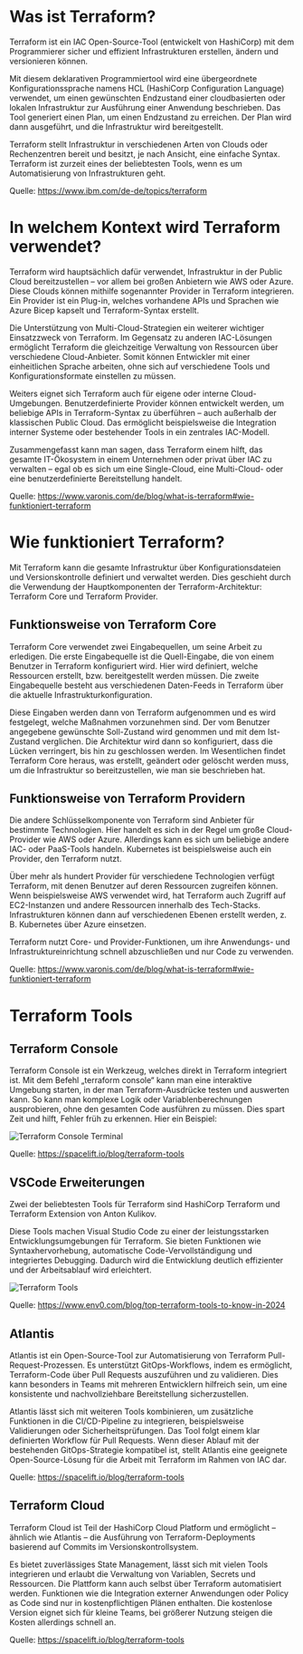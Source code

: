 # Was ist Terraform?

Terraform ist ein IAC Open-Source-Tool (entwickelt von HashiCorp) mit dem Programmierer sicher und effizient Infrastrukturen erstellen, ändern und versionieren können. 

Mit diesem deklarativen Programmiertool wird eine übergeordnete Konfigurationssprache namens HCL (HashiCorp Configuration Language) verwendet, um einen gewünschten Endzustand einer cloudbasierten oder lokalen Infrastruktur zur Ausführung einer Anwendung beschrieben. Das Tool generiert einen Plan, um einen Endzustand zu erreichen. Der Plan wird dann ausgeführt, und die Infrastruktur wird bereitgestellt.

Terraform stellt Infrastruktur in verschiedenen Arten von Clouds oder Rechenzentren bereit und besitzt, je nach Ansicht, eine einfache Syntax. Terraform ist zurzeit eines der beliebtesten Tools, wenn es um Automatisierung von Infrastrukturen geht. 

Quelle: https://www.ibm.com/de-de/topics/terraform

# In welchem Kontext wird Terraform verwendet?

Terraform wird hauptsächlich dafür verwendet, Infrastruktur in der Public Cloud bereitzustellen – vor allem bei großen Anbietern wie AWS oder Azure. Diese Clouds können mithilfe sogenannter Provider in Terraform integrieren. Ein Provider ist ein Plug-in, welches vorhandene APIs und Sprachen wie Azure Bicep kapselt und Terraform-Syntax erstellt.

Die Unterstützung von Multi-Cloud-Strategien ein weiterer wichtiger Einsatzzweck von Terraform. Im Gegensatz zu anderen IAC-Lösungen ermöglicht Terraform die gleichzeitige Verwaltung von Ressourcen über verschiedene Cloud-Anbieter. Somit können Entwickler mit einer einheitlichen Sprache arbeiten, ohne sich auf verschiedene Tools und Konfigurationsformate einstellen zu müssen.

Weiters eignet sich Terraform auch für eigene oder interne Cloud-Umgebungen. Benutzerdefinierte Provider können entwickelt werden, um beliebige APIs in Terraform-Syntax zu überführen – auch außerhalb der klassischen Public Cloud. Das ermöglicht beispielsweise die Integration interner Systeme oder bestehender Tools in ein zentrales IAC-Modell.

Zusammengefasst kann man sagen, dass Terraform einem hilft, das gesamte IT-Ökosystem in einem Unternehmen oder privat über IAC zu verwalten – egal ob es sich um eine Single-Cloud, eine Multi-Cloud- oder eine benutzerdefinierte Bereitstellung handelt.

Quelle: https://www.varonis.com/de/blog/what-is-terraform#wie-funktioniert-terraform

# Wie funktioniert Terraform?

Mit Terraform kann die gesamte Infrastruktur über Konfigurationsdateien und Versionskontrolle definiert und verwaltet werden. Dies geschieht durch die Verwendung der Hauptkomponenten der Terraform-Architektur: Terraform Core und Terraform Provider.

## Funktionsweise von Terraform Core

Terraform Core verwendet zwei Eingabequellen, um seine Arbeit zu erledigen. Die erste Eingabequelle ist die Quell-Eingabe, die von einem Benutzer in Terraform konfiguriert wird. Hier wird definiert, welche Ressourcen erstellt, bzw. bereitgestellt werden müssen. Die zweite Eingabequelle besteht aus verschiedenen Daten-Feeds in Terraform über die aktuelle Infrastrukturkonfiguration.

Diese Eingaben werden dann von Terraform aufgenommen und es wird festgelegt, welche Maßnahmen vorzunehmen sind. Der vom Benutzer angegebene gewünschte Soll-Zustand wird genommen und mit dem Ist-Zustand verglichen. Die Architektur wird dann so konfiguriert, dass die Lücken verringert, bis hin zu geschlossen werden. Im Wesentlichen findet Terraform Core heraus, was erstellt, geändert oder gelöscht werden muss, um die Infrastruktur so bereitzustellen, wie man sie beschrieben hat.

## Funktionsweise von Terraform Providern

Die andere Schlüsselkomponente von Terraform sind Anbieter für bestimmte Technologien. Hier handelt es sich in der Regel um große Cloud-Provider wie AWS oder Azure. Allerdings kann es sich um beliebige andere IAC- oder PaaS-Tools handeln. Kubernetes ist beispielsweise auch ein Provider, den Terraform nutzt.

Über mehr als hundert Provider für verschiedene Technologien verfügt Terraform, mit denen Benutzer auf deren Ressourcen zugreifen können. Wenn beispielsweise AWS verwendet wird, hat Terraform auch Zugriff auf EC2-Instanzen und andere Ressourcen innerhalb des Tech-Stacks. Infrastrukturen können dann auf verschiedenen Ebenen erstellt werden, z. B. Kubernetes über Azure einsetzen.

Terraform nutzt Core- und Provider-Funktionen, um ihre Anwendungs- und Infrastruktureinrichtung schnell abzuschließen und nur Code zu verwenden.

Quelle: https://www.varonis.com/de/blog/what-is-terraform#wie-funktioniert-terraform

# Terraform Tools

## Terraform Console

Terraform Console ist ein Werkzeug, welches direkt in Terraform integriert ist. Mit dem Befehl „terraform console“ kann man eine interaktive Umgebung starten, in der man Terraform-Ausdrücke testen und auswerten kann. So kann man komplexe Logik oder Variablenberechnungen ausprobieren, ohne den gesamten Code ausführen zu müssen. Dies spart Zeit und hilft, Fehler früh zu erkennen. Hier ein Beispiel:

![Terraform Console Terminal](1.png)

Quelle: https://spacelift.io/blog/terraform-tools

## VSCode Erweiterungen

Zwei der beliebtesten Tools für Terraform sind HashiCorp Terraform und Terraform Extension von Anton Kulikov.

Diese Tools machen Visual Studio Code zu einer der leistungsstarken Entwicklungsumgebungen für Terraform. Sie bieten Funktionen wie Syntaxhervorhebung, automatische Code-Vervollständigung und integriertes Debugging. Dadurch wird die Entwicklung deutlich effizienter und der Arbeitsablauf wird erleichtert.

![Terraform Tools](2.png)

Quelle: https://www.env0.com/blog/top-terraform-tools-to-know-in-2024
 
## Atlantis

Atlantis ist ein Open-Source-Tool zur Automatisierung von Terraform Pull-Request-Prozessen. Es unterstützt GitOps-Workflows, indem es ermöglicht, Terraform-Code über Pull Requests auszuführen und zu validieren. Dies kann besonders in Teams mit mehreren Entwicklern hilfreich sein, um eine konsistente und nachvollziehbare Bereitstellung sicherzustellen.

Atlantis lässt sich mit weiteren Tools kombinieren, um zusätzliche Funktionen in die CI/CD-Pipeline zu integrieren, beispielsweise Validierungen oder Sicherheitsprüfungen. Das Tool folgt einem klar definierten Workflow für Pull Requests. Wenn dieser Ablauf mit der bestehenden GitOps-Strategie kompatibel ist, stellt Atlantis eine geeignete Open-Source-Lösung für die Arbeit mit Terraform im Rahmen von IAC dar.

Quelle: https://spacelift.io/blog/terraform-tools

## Terraform Cloud

Terraform Cloud ist Teil der HashiCorp Cloud Platform und ermöglicht – ähnlich wie Atlantis – die Ausführung von Terraform-Deployments basierend auf Commits im Versionskontrollsystem.

Es bietet zuverlässiges State Management, lässt sich mit vielen Tools integrieren und erlaubt die Verwaltung von Variablen, Secrets und Ressourcen. Die Plattform kann auch selbst über Terraform automatisiert werden. Funktionen wie die Integration externer Anwendungen oder Policy as Code sind nur in kostenpflichtigen Plänen enthalten. Die kostenlose Version eignet sich für kleine Teams, bei größerer Nutzung steigen die Kosten allerdings schnell an.

Quelle: https://spacelift.io/blog/terraform-tools
